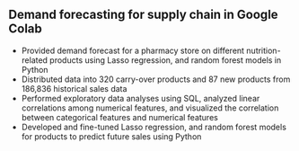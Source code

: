 ## Demand forecasting for supply chain in Google Colab
* Provided demand forecast for a pharmacy store on different nutrition-related products using Lasso regression, and random forest models in Python
* Distributed data into 320 carry-over products and 87 new products from 186,836 historical sales data 
* Performed exploratory data analyses using SQL, analyzed linear correlations among numerical features, and visualized the correlation between categorical features and numerical features
* Developed and fine-tuned Lasso regression, and random forest models for products to predict future sales using Python
